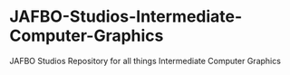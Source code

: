 # JAFBO-Studios-Intermediate-Computer-Graphics
JAFBO Studios Repository for all things Intermediate Computer Graphics
